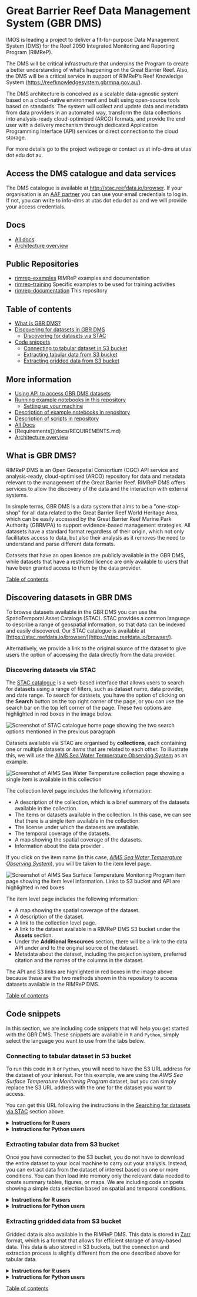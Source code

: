 # Great Barrier Reef  Data Management System (GBR DMS)

IMOS is leading a project to deliver a fit-for-purpose Data Management System (DMS) for the Reef 2050 Integrated Monitoring and Reporting Program (RIMReP).

The DMS will be critical infrastructure that underpins the Program to create a better understanding of what’s happening on the Great Barrier Reef. 
Also, the DMS will be a critical service in support of RIMReP’s Reef Knowledge System (https://reefknowledgesystem.gbrmpa.gov.au/).

The DMS architecture is conceived as a scalable data-agnostic system based on a cloud-native environment and built using open-source tools based on 
standards. The system will collect and update data and metadata from data providers in an automated way, transform the data collections into 
analysis-ready cloud-optimised (ARCO) formats, and provide the end user with a delivery mechanism through dedicated 
Application Programming Interface (API) services or direct connection to the cloud storage.

For more details go to the project webpage or contact us at info-dms at utas dot edu dot au.

## Access the DMS catalogue and data services

The DMS catalogue is available at http://stac.reefdata.io/browser. If your organisation is an [AAF partner](https://aaf.edu.au/subscribers/) you can use your email credentials 
to log in. If not, you can write to info-dms at utas dot edu dot au and we will provide your access credentials.


## Docs

- [All docs](docs/README.md)
- [Architecture overview](./docs/architecture/README.md)


## Public Repositories

- [rimrep-examples](https://github.com/aodn/rimrep-examples) RIMReP examples and documentation
- [rimrep-training](https://github.com/aodn/rimrep-training) Specific examples to be used for training activities
- [rimrep-documentation](https://github.com/aodn/rimrep-documentation) This repository



## Table of contents

-   [What is GBR DMS?](#What-is-GBR-DMS?)
-   [Discovering for datasets in GBR DMS](#Discovering-datasets-in-RIMReP-DMS)
    -   [Discovering for datasets via STAC](#Discovering-datasets-via-STAC)
-   [Code snippets](#Code-snippets)
    -   [Connecting to tabular dataset in S3 bucket](#Connecting-to-tabular-dataset-in-S3-bucket)
    -   [Extracting tabular data from S3 bucket](#Extracting-tabular-data-from-s3-bucket)
    -   [Extracting gridded data from S3 bucket](#Extracting-gridded-data-from-S3-bucket)

## More information

-   [Using API to access GBR DMS datasets](docs/rimrep_api_access.md)
-   [Running example notebooks in this repository](docs/running_notebooks.md)
    -   [Setting up your machine](docs/running_notebooks.md/#setting-up-your-machine)
-   [Description of example notebooks in repository](docs/repository_file_description.md/#description-of-example-notebooks-in-repository)
-   [Description of scripts in repository](docs/repository_file_description.md/#description-of-scripts-in-repository)
-   [All Docs](#docs/README.md)
-   [Requirements]](docs/REQUIREMENTS.md)
-   [Architecture overview](/docs/architecture/README.md)



## What is GBR DMS?

RIMReP DMS is an Open Geospatial Consortium (OGC) API service and analysis-ready, cloud-optimised (ARCO) repository for data and metadata 
relevant to the management of the Great Barrier Reef. RIMReP DMS offers services to allow the discovery of the data and the interaction 
with external systems.

In simple terms, GBR DMS is a data system that aims to be a "one-stop-shop" for all data related to the Great Barrier 
Reef World Heritage Area, which can be easily accessed by the Great Barrier Reef Marine Park Authority (GBRMPA) to support evidence-based 
management strategies. All datasets have a standard format regardless of their origin, which not only facilitates 
access to data, but also their analysis as it removes the need to understand and parse different data formats.

Datasets that have an open licence are publicly available in the GBR DMS, while datasets that have a restricted 
licence are only available to users that have been granted access to them by the data provider.

[Table of contents](#table-of-contents)

## Discovering datasets in GBR DMS

To browse datasets available in the GBR DMS you can use the SpatioTemporal Asset Catalogs (STAC). STAC provides a 
common language to describe a range of geospatial information, so that data can be indexed and easily discovered. 
Our STAC catalogue is available at [https://stac.reefdata.io/browser/](https://stac.reefdata.io/browser/).

Alternatively, we provide a link to the original source of the dataset to give users the option of accessing the data directly from the data provider.

### Discovering datasets via STAC

The [STAC catalogue](https://stac.reefdata.io/browser/) is a web-based interface that allows users to search for 
datasets using a range of filters, such as dataset name, data provider, and date range. To search for datasets, you 
have the option of clicking on the **Search** button on the top right corner of the page, or you can use the search 
bar on the top left corner of the page. These two options are highlighted in red boxes in the image below.

![Screenshot of STAC catalogue home page showing the two search options mentioned in the previous paragraph](images/stac_home.png)

Datasets available via STAC are organised by **collections**, each containing one or multiple datasets or *items* 
that are related to each other. To illustrate this, we will use the [AIMS Sea Water Temperature Observing System](https://stac.reefdata.io/browser/collections/aims-temp) as an example.

![Screenshot of AIMS Sea Water Temperature collection page showing a single item is available in this collection](images/aims_ocean.png)

The collection level page includes the following information:

-   A description of the collection, which is a brief summary of the datasets available in the collection.
-   The items or datasets available in the collection. In this case, we can see that there is a single item available in the collection.
-   The license under which the datasets are available.
-   The temporal coverage of the datasets.
-   A map showing the spatial coverage of the datasets.
-   Information about the data provider .

If you click on the item name (in this case, [*AIMS Sea Water Temperature Observing System*](https://stac.reefdata.io/browser/collections/aims-temp/items/aims-temp-loggers)), you will be taken to the item level page.

![Screenshot of AIMS Sea Surface Temperature Monitoring Program item page showing the item level information. Links to S3 bucket and API are highlighted in red boxes](images/aims_sst.png)

The item level page includes the following information:

-   A map showing the spatial coverage of the dataset.
-   A description of the dataset.
-   A link to the collection level page.
-   A link to the dataset available in a RIMReP DMS S3 bucket under the **Assets** section.
-   Under the **Additional Resources** section, there will be a link to the data API under and to the original source of the dataset.
-   Metadata about the dataset, including the projection system, preferred citation and the names of the columns in the dataset.

The API and S3 links are highlighted in red boxes in the image above because these are the two methods shown in this repository to access 
datasets available in the RIMReP DMS.

[Table of contents](#table-of-contents)

## Code snippets

In this section, we are including code snippets that will help you get started with the GBR DMS. 
These snippets are available in `R` and `Python`, simply select the language you want to use from the tabs below.

### Connecting to tabular dataset in S3 bucket

To run this code in `R` or `Python`, you will need to have the S3 URL address for the dataset of your interest. For this example,
we are using the *AIMS Sea Surface Temperature Monitoring Program* dataset, but you can simply replace the S3 URL address 
with the one for the dataset you want to access.

You can get this URL following the instructions in the [Searching for datasets via STAC](#searching-for-datasets-via-stac) section above.

<details>

<summary><b> Instructions for R users </b></summary>

``` r
# Loading arrow library to connect to S3 bucket
library(arrow)
# Providing S3 URL address for dataset of interest
dataset_s3 <- "s3://gbr-dms-data-public/aims-temp-loggers/data.parquet"
# Connecting to S3 bucket
s3_conn <- s3_bucket(dataset_s3)
# Accessing dataset
ds <- open_dataset(s3_conn)
```

Remember that you can change the value of `dataset_s3` to the S3 URL address for the dataset you want to access.

Note that if you do not have the `arrow` library installed in your machine, you will need to install it before running the code above. You can do so by running the following line: `install.packages("arrow")`. Alternatively, you can run refer to the [Setting up your machine](#setting-up-your-machine) section below for instructions on how to install all packages used in this repository at once.

</details>

<details>

<summary><b> Instructions for Python users </b></summary>

``` python
# Loading pyarrow library to connect to S3 bucket
from pyarrow import parquet as pq
# Providing S3 URL address for dataset of interest
dataset_s3 = 's3://gbr-dms-data-public/aims-temp-loggers/data.parquet'
# Connecting to S3 bucket
ds = pq.ParquetDataset(dataset_s3)
```

Remember that you can change the value of `dataset_s3` to the S3 URL address for the dataset you want to access.

Note that if you do not have the `pyarrow` package installed in your machine, you will not be able to run the code above. You can install it using a package manager such as `pip` or `conda`. Alternatively, you can run refer to the [Setting up your machine](#setting-up-your-machine) section below for instructions on how to install all packages used in this repository at once.

</details>

### Extracting tabular data from S3 bucket

Once you have connected to the S3 bucket, you do not have to download the entire dataset to your local machine to carry out your analysis. Instead, you can extract data from the dataset of interest based on one or more conditions. You can then load into memory only the relevant data needed to create summary tables, figures, or maps. We are including code snippets showing a simple data selection based on spatial and temporal conditions.

<details>

<summary><b> Instructions for R users </b></summary>

Once you have connected to the S3 bucket, you can use [`dplyr` verbs](https://dplyr.tidyverse.org/) to extract a subset of the data based on one or more conditions. Here, we assume that a dataset connection has already been established following instructions in the [Connecting to S3 bucket](#connecting-to-s3-bucket) section above and this dataset is stored in the `ds` variable. We will assume that our dataset has `longitude`, `latitude`, and `time` columns, and we will use them to extract data based on spatial and temporal conditions.

``` r
# Loading relevant libraries
library(dplyr)

# We will extract data for the year 2019 that includes Townsville and Cairns
ds_subset <- ds |>
  # First we apply a filter based on longitudes
  filter(longitude > 145.6 & longitude < 146.9) |>
  # Then we apply a filter based on latitudes
  filter(latitude > -19.3 & latitude < -16.8) |>
  # Finally, we apply a filter based on time
  filter(time >= "2019-01-01" & time <= "2019-12-31") |>
  # We could even select only the columns we need
  # We will assume that the dataset also has a column called 'site' and we want to select it
  select(longitude, latitude, time, site)

# We can now load the data into memory
ds_subset <- ds_subset |>
  collect()
```

You can change the values of the conditions above to extract data that is relevant for your needs. Other conditions may include extracting data based on a specific site, a specific depth range, or even a specific variable.

</details>

<details>

<summary><b> Instructions for Python users </b></summary>

Once you have connected to the S3 bucket, you can use the `dask_geopandas` package to connect to a dataset and extract a subset of the data based on one or more conditions. We will assume that our dataset has `longitude`, `latitude`, and `time` columns, and we will use them to extract data based on spatial and temporal conditions. We will use the *AIMS Sea Surface Temperature Monitoring Program* dataset as an example, but you can replace the S3 URL address with the one for the dataset you want to access.

``` python
# Loading relevant packages
import dask_geopandas as dgp

# We store the S3 URL address in a variable
dataset_s3 = 's3://gbr-dms-data-public/aims-temp-loggers/data.parquet'

# We will define a variable our conditions to extract data for the year 2019 that includes Townsville and Cairns
filter = [(lon > 145.6),
          (lon < 146.9),
          (lat > -19.3),
          (lat < -16.8),
          (time >= "2019-01-01"),
          (time <= "2019-12-31")]

# We will extract data for the year 2019 that includes Townsville and Cairns
ds_subset = dgp.read_parquet(dataset_s3,
                            # We can select the columns of our interest with the columns argument
                             columns = ['lon', 'lat', 'time', 'site', 'qc_val'],
                            # We can specify the column we want to use as index
                             index = 'fid',
                            # We can now apply our filters
                             filters = filter,
                            # We can connect anonimously because this is a public dataset
                             storage_options = {'anon': True})

# We can now load the data into memory
ds_subset = ds_subset.compute()
```

</details>

### Extracting gridded data from S3 bucket

Gridded data is also available in the RIMReP DMS. This data is stored in [Zarr](https://zarr.readthedocs.io/en/stable/) format, which is a format that allows for efficient storage of array-based data. This data is also stored in S3 buckets, but the connection and extraction process is slightly different from the one described above for tabular data.

<details>

<summary><b> Instructions for R users </b></summary>

To make access of gridded data in `R` as easy as possible for users, we created a function called `connect_dms_dataset`, which you can find in the `useful_functions.R` script. This function takes the API address for the dataset of interest, the variable name of interest as arguments and returns a `SpatRaster` object. Additionally, you can provide spatial and temporal boundaries to extract data. We will use the *NOAA Coral Reef Watch degree heating weeks* dataset as an example, but you can replace the API address with the one for the dataset you want to access.

Note that you will need to head over to our dashboard: <https://dashboard.reefdata.io/> to get a token before you can access the data. When you use the `connect_dms_dataset` function, you will be prompted to enter your token. If you do not have an account, you can contact us at [info-rimrep\@utas.edu.au](mailto:info-rimrep@utas.edu.au).

``` r
#Loading useful_functions script
source("R_based_scripts/useful_functions.R")
#Loading and manipulating gridded data
library(terra)

#Defining API URL (obtained from STAC catalogue)
base_url <- "https://pygeoapi.reefdata.io/collections/noaa-crw-chs-dhw"

#Defining variable of interest (obtained from STAC catalogue)
variable_name <- "degree_heating_week"

#Connecting to DMS to extract data
ras_dhw <- connect_dms_dataset(base_url, variable_name,
                           #Temporal limits
                           start_time = "2023-01-01", end_time = "2023-01-07",
                           #Spatial limits
                           lon_limits = c(145.30, 146.90),
                           lat_limits = c(-17, -16.30))

#You can plot the raster to check that the data was extracted correctly
plot(ras_dhw)
```

</details>

<details>

<summary><b> Instructions for Python users </b></summary>

Instead of using `dask_geopandas` to connect to the S3 bucket and extract tabular data, we will use the `s3fs` package to connect and extract gridded data. We will use the *NOAA Coral Reef Watch degree heating weeks* dataset as an example, but you can replace the S3 URL address with the one for the dataset you want to access.

``` python
#Loading relevant packages
#Connecting to S3 bucket
import s3fs
#Loading and manipulating gridded data
import xarray as xr

#Storing the S3 URL address in a variable
coral_url = 's3://gbr-dms-data-public/noaa-crw-chs-dhw/data.zarr'

#Connecting to public bucket - No credentials required
s3_bucket = s3fs.S3FileSystem(anon = True)

#Loading data into memory
coral_ds = xr.open_dataset(s3fs.S3Map(root = coral_url, s3 = s3_bucket), engine = 'zarr')
```

</details>

[Table of contents](#table-of-contents)
